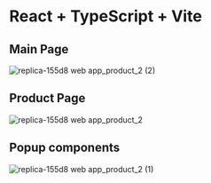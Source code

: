 # React + TypeScript + Vite

## Main Page
![replica-155d8 web app_product_2 (2)](https://github.com/user-attachments/assets/f1b818bf-c1c6-4cc9-961a-8ee8735e5915)

## Product Page
![replica-155d8 web app_product_2](https://github.com/user-attachments/assets/e0593985-6703-44cb-b72c-2770ef0cb2ac)

## Popup components
![replica-155d8 web app_product_2 (1)](https://github.com/user-attachments/assets/bb14380c-6914-4755-8d74-9e01a680cc33)
